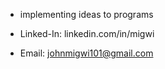 - implementing ideas to programs

- Linked-In:   linkedin.com/in/migwi
- Email: johnmigwi101@gmail.com

<!---
JohnMigwi/JohnMigwi is a ✨ special ✨ repository because its `README.md` (this file) appears on your GitHub profile.
You can click the Preview link to take a look at your changes.
--->

